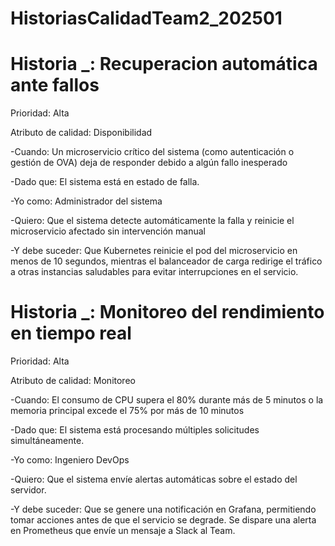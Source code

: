 # HistoriasCalidadTeam2_202501


# Historia _: Recuperacion automática ante fallos

Prioridad: Alta

Atributo de calidad: Disponibilidad

-Cuando: Un microservicio crítico del sistema (como autenticación o gestión de OVA) deja de responder debido a algún fallo
         inesperado

-Dado que: El sistema está en estado de falla.

-Yo como: Administrador del sistema

-Quiero: Que el sistema detecte automáticamente la falla y reinicie el microservicio afectado sin intervención manual

-Y debe suceder: Que Kubernetes reinicie el pod del microservicio en menos de 10 segundos, mientras el balanceador de carga 
                 redirige el tráfico a otras instancias saludables para evitar interrupciones en el servicio.


# Historia _: Monitoreo del rendimiento en tiempo real

Prioridad: Alta

Atributo de calidad: Monitoreo

-Cuando: El consumo de CPU supera el 80% durante más de 5 minutos o la memoria principal excede el 75% por más de 10 minutos

-Dado que: El sistema está procesando múltiples solicitudes simultáneamente.

-Yo como: Ingeniero DevOps

-Quiero: Que el sistema envíe alertas automáticas sobre el estado del servidor.

-Y debe suceder: Que se genere una notificación en Grafana, permitiendo tomar acciones antes de que el servicio se degrade.
                 Se dispare una alerta en Prometheus que envíe un mensaje a Slack al Team.

